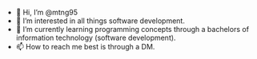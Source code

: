 - 👋 Hi, I’m @mtng95
- 👀 I’m interested in all things software development.
- 🌱 I’m currently learning programming concepts through a bachelors of information technology (software development).
- 📫 How to reach me best is through a DM.

<!---
mtng95/mtng95 is a ✨ special ✨ repository because its `README.md` (this file) appears on your GitHub profile.
You can click the Preview link to take a look at your changes.
--->
